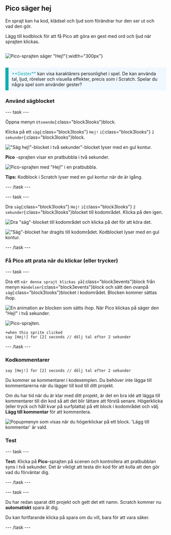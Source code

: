 ## Pico säger hej

<div style="display: flex; flex-wrap: wrap">
<div style="flex-basis: 200px; flex-grow: 1; margin-right: 15px;">
En sprajt kan ha kod, klädsel och ljud som förändrar hur den ser ut och vad den gör. 
  
Lägg till kodblock för att få Pico att göra en gest med ord och ljud när sprajten klickas.
</div>
<div>

![Pico-sprajten säger "Hej!"](images/pico-step2.png){:width="300px"}

</div>
</div>

<p style="border-left: solid; border-width:10px; border-color: #0faeb0; background-color: aliceblue; padding: 10px;">
<span style="color: #0faeb0">**Gester**</span> kan visa karaktärers personlighet i spel. De kan använda tal, ljud, rörelser och visuella effekter, precis som i Scratch. Spelar du några spel som använder gester?
</p>

### Använd sägblocket

--- task ---

Öppna menyn `Utseende`{:class="block3looks"}block.

Klicka på ett `säg`{:class="block3looks"} `Hej!` `i`{:class="block3looks"} `2` `sekunder`{:class="block3looks"}block.

!["Säg hej!"-blocket i två sekunder"-blocket lyser med en gul kontur.](images/pico-say-hello-blocks-menu.png)

**Pico** -sprajten visar en pratbubbla i två sekunder.

![Pico-sprajten med "Hej!" i en pratbubbla.](images/pico-say-hello-stage.png)

**Tips:** Kodblock i Scratch lyser med en gul kontur när de är igång.

--- /task ---

--- task ---

Dra `säg`{:class="block3looks"} `Hej!` `i`{:class="block3looks"} `2` `sekunder`{:class="block3looks"}blocket till kodområdet. Klicka på den igen.

![Dra "säg"-blocket till kodområdet och klicka på det för att köra det.](images/pico-drag-say.gif)

!["Säg"-blocket har dragits till kodområdet. Kodblocket lyser med en gul kontur.](images/pico-drag-say.png)

--- /task ---

### Få Pico att prata när du klickar (eller trycker)

--- task ---

Dra ett `när denna sprajt klickas på`{:class="block3events"}block från menyn `Händelser`{:class="block3events"}block och sätt den ovanpå `säg`{:class="block3looks"}blocket i kodområdet. Blocken kommer sättas ihop.

![En animation av blocken som sätts ihop. När Pico klickas på säger den "Hej!" i två sekunder.](images/pico-snap-together.gif)

![Pico-sprajten.](images/pico-sprite.png)

```blocks3
+when this sprite clicked
say [Hej!] for [2] seconds // dölj tal efter 2 sekunder
```

--- /task ---

### Kodkommentarer

```blocks3
say [Hej!] for [2] seconds // dölj tal efter 2 sekunder
```
Du kommer se kommentarer i kodexemplen. Du behöver inte lägga till kommentarerna när du lägger till kod till ditt projekt.

Om du har tid när du är klar med ditt projekt, är det en bra idé att lägga till kommentarer till din kod så att det blir lättare att förstå senare. Högerklicka (eller tryck och håll kvar på surfplatta) på ett block i kodområdet och välj **Lägg till kommentar** för att kommentera.

![Popupmenyn som visas när du högerklickar på ett block. 'Lägg till kommentar' är vald.](images/add-comment.png)

### Test

--- task ---

**Test:** Klicka på **Pico**-sprajten på scenen och kontrollera att pratbubblan syns i två sekunder. Det är viktigt att testa din kod för att kolla att den gör vad du förväntar dig.

--- /task ---

--- task ---

Du har redan sparat ditt projekt och gett det ett namn. Scratch kommer nu **automatiskt** spara åt dig.

Du kan fortfarande klicka på spara om du vill, bara för att vara säker.

--- /task ---
